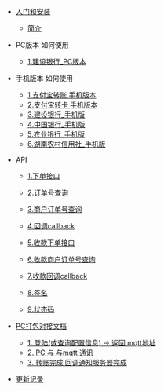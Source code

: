 * [入门和安装](README.md)
    * [简介](README.md)
        
* PC版本 如何使用
  * [1.建设银行_PC版本](Channel/pc_ccb.md)
  
* 手机版本 如何使用
  * [1.支付宝转账 手机版本](Channel/alipay.md)
  * [2.支付宝转卡 手机版本](Channel/alipay_card.md )
  * [3.建设银行_手机版](Channel/ccb.md)
  * [4.中国银行_手机版](Channel/boc.md)
  * [5.农业银行_手机版](Channel/abchina.md)
  * [6.湖南农村信用社_手机版](Channel/hunan_bank.md)

* API
  * [1.下单接口](API/下单接口.md)
  * [2.订单号查询](API/订单号查询.md)
  * [3.商户订单号查询](API/商户订单号查询.md)
  * [4.回调callback](API/回调callback.md)
  
  * [5.收款下单接口](API/收款下单接口.md)
  * [6.收款商户订单号查询](API/收款订单查询.md)
  * [7.收款回调callback](API/收款回调callback.md)
  * [8.签名](API/签名.md)
  * [9.状态码](API/状态码.md)
  
  
* [PC打包对接文档](PC/README.md) 
  * [1. 登陆(或查询配置信息) ->  返回 mqtt地址](PC/查询配置信息.md)
  * [2. PC 与 与mqtt 通讯](PC/mqtt消息.md)
  * [3. 转账完成 回调通知服务器完成](PC/转账完成回调.md)


* [更新记录](CHANGELOG.md)